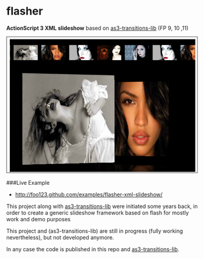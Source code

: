 flasher
=======

__ActionScript 3 XML slideshow__ based on [as3-transitions-lib](https://github.com/foo123/as3-transitions-lib) (FP 9, 10 ,11)


[![flasher xml slideshow](/screenshot.png)](http://foo123.github.com/examples/flasher-xml-slideshow/)


###Live Example
* http://foo123.github.com/examples/flasher-xml-slideshow/


This project along with [as3-transitions-lib](https://github.com/foo123/as3-transitions-lib) were initiated some years back,
in order to create a generic slideshow framework based on flash for mostly work and demo purposes

This project and (as3-transitions-lib) are still in progress (fully working nevertheless), but not developed anymore.

In any case the code is published in this repo and [as3-transitions-lib](https://github.com/foo123/as3-transitions-lib).




